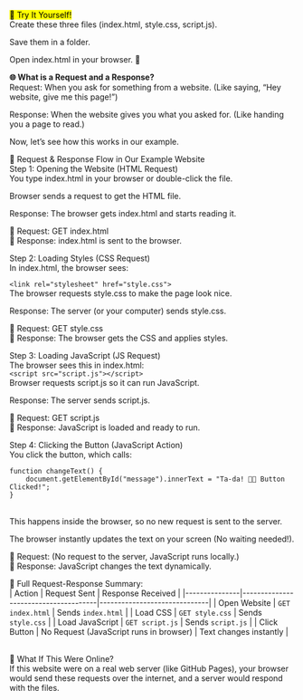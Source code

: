 
<mark>🎯 Try It Yourself! </mark><br>
Create these three files (index.html, style.css, script.js).<br>

Save them in a folder.<br>

Open index.html in your browser. 🎉<br>

**🌐 What is a Request and a Response?**<br>
Request: When you ask for something from a website. (Like saying, “Hey website, give me this page!”) <br>

Response: When the website gives you what you asked for. (Like handing you a page to read.)<br>

Now, let’s see how this works in our example.<br>

🚀 Request & Response Flow in Our Example Website<br>
Step 1: Opening the Website (HTML Request)<br>
You type index.html in your browser or double-click the file.<br>

Browser sends a request to get the HTML file.<br>

Response: The browser gets index.html and starts reading it.<br>

🔹 Request: GET index.html<br>
🔹 Response: index.html is sent to the browser.<br>

Step 2: Loading Styles (CSS Request)<br>
In index.html, the browser sees:<br>

`<link rel="stylesheet" href="style.css">` <br>
The browser requests style.css to make the page look nice.<br>

Response: The server (or your computer) sends style.css.<br>

🔹 Request: GET style.css<br>
🔹 Response: The browser gets the CSS and applies styles.<br>

Step 3: Loading JavaScript (JS Request)<br>
The browser sees this in index.html:<br>
`<script src="script.js"></script>`<br>
Browser requests script.js so it can run JavaScript.<br>

Response: The server sends script.js.<br>

🔹 Request: GET script.js<br>
🔹 Response: JavaScript is loaded and ready to run.<br>

Step 4: Clicking the Button (JavaScript Action)<br>
You click the button, which calls:<br>

    function changeText() {
        document.getElementById("message").innerText = "Ta-da! 🎩✨ Button Clicked!";
    }
<br>
This happens inside the browser, so no new request is sent to the server.<br>

The browser instantly updates the text on your screen (No waiting needed!).<br>

🔹 Request: (No request to the server, JavaScript runs locally.)<br>
🔹 Response: JavaScript changes the text dynamically.<br>

🚀 Full Request-Response Summary:<br>
| Action         | Request Sent                          | Response Received            |
|---------------|--------------------------------------|------------------------------|
| Open Website  | `GET index.html`                     | Sends `index.html`           |
| Load CSS      | `GET style.css`                      | Sends `style.css`            |
| Load JavaScript | `GET script.js`                    | Sends `script.js`            |
| Click Button  | No Request (JavaScript runs in browser) | Text changes instantly     |

<br>
🤔 What If This Were Online?<br>
If this website were on a real web server (like GitHub Pages), your browser would send these requests over the internet, and a server would respond with the files.
<br>


